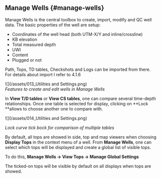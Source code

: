 ## Manage Wells {#manage-wells}

Manage Wells is the central toolbox to create, import, modify and QC well data. The basic properties of the well are setup:

* Coordinates of the well head \(both UTM-X/Y and inline/crossline\)
* KB elevation
* Total measured depth
* UWI
* Content
* Plugged or not

Path, Tops, TD tables, Checkshots and Logs can be imported from there. For details about import I refer to 4.1.6

![](/assets/013_Utilities and Settings.png)  
_Features to create and edit wells in Manage Wells_

In **View T/D tables** or **View CS tables**, one can compare several time-depth relationships. Once one table is selected for display, clicking on **Lock **allows to choose another one to compare with.



![](/assets/014_Utilities and Settings.png)

_Lock curve tick bock for comparison of multiple tables_

By default, all tops are showed in side, top and map viewers when choosing **Display Tops** in the context menu of a well. From **Manage Wells**, one can select which tops will be displayed and create a global list of visible tops.

To do this, **Manage Wells → View Tops → Manage Global Settings**

The ticked-on tops will be visible by default on all displays when tops are showed. 

